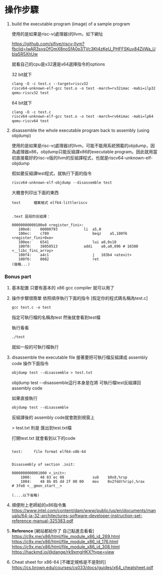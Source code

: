 # 操作步驟

1. build the executable program (image) of a sample program

   使用的是如果是risc-v(處理器)的llvm，如下網址

   https://github.com/sifive/riscv-llvm?fbclid=IwAR3svsOfOmX8noSfA0p3TVc3Kt4zKeU_PHFFSKuv84ZiiWa_Ubla5R5XhUw

   就看自己的cpu是x32還是x64選擇指令的options

   32 bit就下

   ```makefile
   clang -O -c test.c --target=riscv32
   riscv64-unknown-elf-gcc test.o -o test -march=rv32imac -mabi=ilp32
   qemu-riscv32 test
   ```

   64 bit就下

   ```makefile
   clang -O -c test.c
   riscv64-unknown-elf-gcc test.o -o test -march=rv64imac -mabi=lp64
   qemu-riscv64 test
   ```

2. disassemble the whole executable program back to assembly (using objdump)

   使用的是如果是risc-v(處理器)的llvm，可能不能用系統預載的objdump，因為處理器x86，objdump只能反組譯x86的executable program。因此就用當初直接載好的risc-v版的llvm的反組譯程式，也就是riscv64-unknown-elf-objdump

   假如要反組譯test程式，就執行下面的指令

   ```makefile
   riscv64-unknown-elf-objdump --disassemble test
   ```
   
   大概會列印出下面的東西
   
   ```assembly
   test      檔案格式 elf64-littleriscv
   
   
   .text 區段的反組譯：
   
   00000000000100e8 <register_fini>:
      100e8:	00000793          	li	a5,0
      100ec:	c789                	beqz	a5,100f6 <register_fini+0xe>
      100ee:	6541                	lui	a0,0x10
      100f0:	38050513          	addi	a0,a0,896 # 10380 <__libc_fini_array>
      100f4:	a4c1                	j	103b4 <atexit>
      100f6:	8082                	ret
   (後略...)
   ```



### Bonus part

1. 基本配置 只要有基本的 x86 gcc compiler 就可以用了

2. 操作步驟很簡單
   依照順序執行下面的指令 [假定你的程式碼名稱為test.c]

   ```makefile
   gcc test.c -o test
   ```

   指定可執行檔的名稱為test 然後就會看到test檔

   執行看看

   ``` makefile
   ./test
   ```

   就如一般的可執行檔執行

3. disassemble the executable file
   接著要把可執行檔反組譯成 assembly code
   操作下面指令

   ``` makefile
   objdump test --disassemble > test.txt
   ```

   objdump test --disassemble這行本身是在將 可執行檔test反組譯回 assembly code

   如果直接執行

   ``` makefile
   objdump test --disassemble
   ```

   反組譯後的 assembly code就會跑到視窗上

   \> test.txt 則是 匯出到test.txt檔

   打開test.txt 就會看到以下的code

   ``` assembly
   
   test:     file format elf64-x86-64
   
   
   Disassembly of section .init:
   
   0000000000001000 <_init>:
       1000:	48 83 ec 08          	sub    $0x8,%rsp
       1004:	48 8b 05 dd 2f 00 00 	mov    0x2fdd(%rip),%rax        # 3fe8 <__gmon_start__>
       
   (....以下省略)
   ```

4. 順便附上老師給的x86指令集
   https://www.intel.com/content/dam/www/public/us/en/documents/manuals/64-ia-32-architectures-software-developer-instruction-set-reference-manual-325383.pdf 

   

5. **Reference** [網站都給你了 自己點進去看看]
   https://c9x.me/x86/html/file_module_x86_id_269.html
   https://c9x.me/x86/html/file_module_x86_id_176.html
   https://c9x.me/x86/html/file_module_x86_id_308.html
   https://hackmd.io/@dange/rk9xmgHKX?type=view

6. Cheat sheet for x86-64 [不確定規格是不是對的]
   https://cs.brown.edu/courses/cs033/docs/guides/x64_cheatsheet.pdf